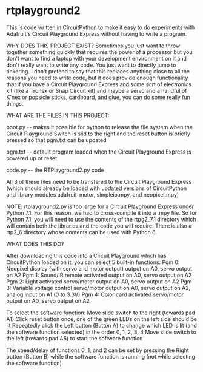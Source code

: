 # rtplayground2
This is code written in CircuitPython to make it easy to do experiments with Adafruit's Circuit Playground Express without having to write a program.

WHY DOES THIS PROJECT EXIST?
Sometimes you just want to throw together something quickly that requires the power of a processor but you don't want to find a laptop with your development environment on it and don't really want to write any code. You just want to directly jump to tinkering. I don't pretend to say that this replaces anything close to all the reasons you need to write code, but it does provide enough functionality that if you have a Circuit Playground Express and some sort of electronics kit (like a Tronex or Snap Circuit kit) and maybe a servo and a handful of K'nex or popsicle sticks, cardboard, and glue, you can do some really fun things.

WHAT ARE THE FILES IN THIS PROJECT:

boot.py -- makes it possible for python to release the file system when the Circuit Playground Switch is slid to the right and the reset button is briefly pressed so that pgm.txt can be updated 

pgm.txt -- default program loaded when the Circuit Playground Express is powered up or reset

code.py -- the RTPlayground2.py code

All 3 of these files need to be transfered to the Circuit Playground Express (which should already be loaded with updated versions of CircuitPython and library modules adafruit_motor, simpleio.mpy, and neopixel.mpy)

NOTE: rtplayground2.py is too large for a Circuit Playground Express under Python 7.1. For this reason, we had to cross-compile it into a .mpy file. So for Python 7.1, you will need to use the contents of the rtpg2_7.1 directory which will contain both the libraries and the code you will require. There is also a rtp2_6 directory whose contents can be used with Python 6.

WHAT DOES THIS DO?

After downloading this code into a Circuit Playground which has CircuitPython loaded on it, you can select 5 built-in functions:
Pgm 0: Neopixel display (with servo and motor output) output on A0, servo output on A2
Pgm 1: Sound/IR remote activated output on A0, servo output on A2
Pgm 2: Light activated servo/motor output on A0, servo output on A2
Pgm 3: Variable voltage control servo/motor output on A0, servo output on A2, analog input on A1 (0 to 3.3V)
Pgm 4: Color card activated servo/motor output on A0, servo output on A2

To select the software function:
Move slide switch to the right (towards pad A1)
Click reset button once, one of the green LEDs on the left side should be lit
Repeatedly click the Left button (Button A) to change which LED is lit (and the software function selected) in the order 0, 1, 2, 3, 4
Move slide switch to the left (towards pad A6) to start the software function

The speed/delay of functions 0, 1, and 2 can be set by pressing the Right button (Button B) while the software function is running (not while selecting the software function)
